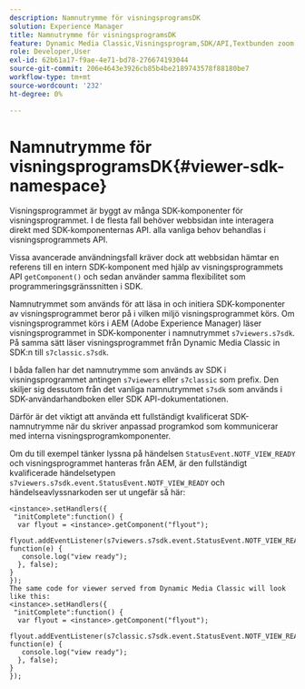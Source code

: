 ```yaml
---
description: Namnutrymme för visningsprogramsDK
solution: Experience Manager
title: Namnutrymme för visningsprogramsDK
feature: Dynamic Media Classic,Visningsprogram,SDK/API,Textbunden zoom
role: Developer,User
exl-id: 62b61a17-f9ae-4e71-bd78-276674193044
source-git-commit: 206e4643e3926cb85b4be2189743578f88180be7
workflow-type: tm+mt
source-wordcount: '232'
ht-degree: 0%

---
```


# Namnutrymme för visningsprogramsDK{#viewer-sdk-namespace}

Visningsprogrammet är byggt av många SDK-komponenter för visningsprogrammet. I de flesta fall behöver webbsidan inte interagera direkt med SDK-komponenternas API. alla vanliga behov behandlas i visningsprogrammets API.

Vissa avancerade användningsfall kräver dock att webbsidan hämtar en referens till en intern SDK-komponent med hjälp av visningsprogrammets API `getComponent()` och sedan använder samma flexibilitet som programmeringsgränssnitten i SDK.

Namnutrymmet som används för att läsa in och initiera SDK-komponenter av visningsprogrammet beror på i vilken miljö visningsprogrammet körs. Om visningsprogrammet körs i AEM (Adobe Experience Manager) läser visningsprogrammet in SDK-komponenter i namnutrymmet `s7viewers.s7sdk`. På samma sätt läser visningsprogrammet från Dynamic Media Classic in SDK:n till `s7classic.s7sdk`.

I båda fallen har det namnutrymme som används av SDK i visningsprogrammet antingen `s7viewers` eller `s7classic` som prefix. Den skiljer sig dessutom från det vanliga namnutrymmet `s7sdk` som används i SDK-användarhandboken eller SDK API-dokumentationen.

Därför är det viktigt att använda ett fullständigt kvalificerat SDK-namnutrymme när du skriver anpassad programkod som kommunicerar med interna visningsprogramkomponenter.

Om du till exempel tänker lyssna på händelsen `StatusEvent.NOTF_VIEW_READY` och visningsprogrammet hanteras från AEM, är den fullständigt kvalificerade händelsetypen `s7viewers.s7sdk.event.StatusEvent.NOTF_VIEW_READY` och händelseavlyssnarkoden ser ut ungefär så här:

```
<instance>.setHandlers({ 
 "initComplete":function() { 
  var flyout = <instance>.getComponent("flyout"); 
   flyout.addEventListener(s7viewers.s7sdk.event.StatusEvent.NOTF_VIEW_READY, function(e) { 
   console.log("view ready"); 
  }, false); 
} 
}); 
The same code for viewer served from Dynamic Media Classic will look like this: 
<instance>.setHandlers({ 
 "initComplete":function() { 
  var flyout = <instance>.getComponent("flyout"); 
   flyout.addEventListener(s7classic.s7sdk.event.StatusEvent.NOTF_VIEW_READY, function(e) { 
   console.log("view ready"); 
  }, false); 
} 
});
```
